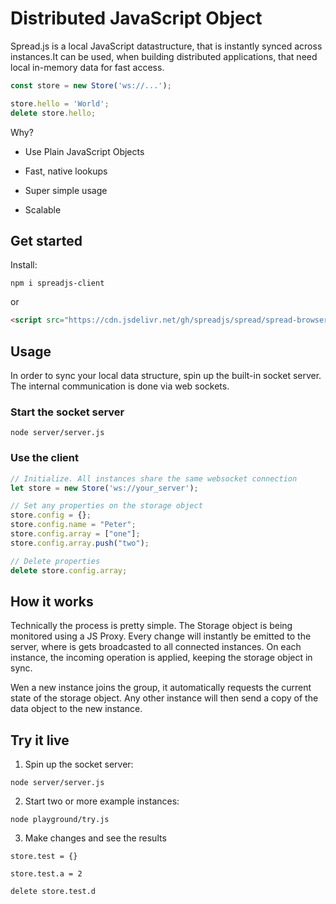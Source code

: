 # Distributed JavaScript Object

Spread.js is a local JavaScript datastructure, that is instantly synced across instances.It can be used, when building distributed applications, that need local in-memory data for fast access.

```javascript
const store = new Store('ws://...'); 

store.hello = 'World'; 
delete store.hello;
```

Why?

- Use Plain JavaScript Objects

- Fast, native lookups

- Super simple usage

- Scalable


## Get started

Install:

```shell
npm i spreadjs-client
```

 or

```html
<script src="https://cdn.jsdelivr.net/gh/spreadjs/spread/spread-browser.js" />
```

## Usage

In order to sync your local data structure, spin up the built-in socket server. The internal communication is done via web sockets.

### Start the socket server

```shell
node server/server.js
```

### Use the client

```javascript
// Initialize. All instances share the same websocket connection
let store = new Store('ws://your_server');

// Set any properties on the storage object
store.config = {};
store.config.name = "Peter";
store.config.array = ["one"];
store.config.array.push("two");

// Delete properties
delete store.config.array;
```

## How it works

Technically the process is pretty simple. The Storage object is being monitored using a JS Proxy. Every change will instantly be emitted to the server, where is gets broadcasted to all connected instances. On each instance, the incoming operation is applied, keeping the storage object in sync.

Wen a new instance joins the group, it automatically requests the current state of the storage object. Any other instance will then send a copy of the data object to the new instance.


## Try it live

1. Spin up the socket server:

`node server/server.js`

2. Start two or more example instances:

`node playground/try.js`

3. Make changes and see the results

`store.test = {}`

`store.test.a = 2`

`delete store.test.d`